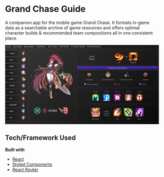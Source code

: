 # Grand Chase Guide

A companion app for the mobile game Grand Chase. It formats in-game data as a searchable archive of game resources and offers optimal character builds & recommended team compositions all in one consistent place.

![Hero Build Screenshot](gcHeroBuild.png)

## Tech/Framework Used

**Built with**
- [React](https://reactjs.org/)
- [Styled Components](https://styled-components.com/)
- [React Router](https://reacttraining.com/react-router/)